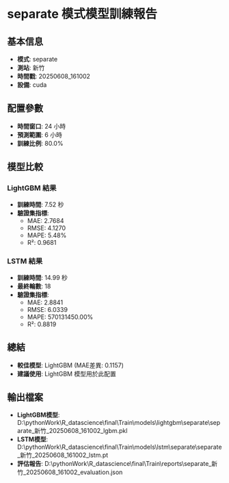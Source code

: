 
# separate 模式模型訓練報告

## 基本信息
- **模式**: separate
- **測站**: 新竹
- **時間戳**: 20250608_161002
- **設備**: cuda

## 配置參數
- **時間窗口**: 24 小時
- **預測範圍**: 6 小時
- **訓練比例**: 80.0%

## 模型比較

### LightGBM 結果

- **訓練時間**: 7.52 秒
- **驗證集指標**:
  - MAE: 2.7684
  - RMSE: 4.1270
  - MAPE: 5.48%
  - R²: 0.9681

### LSTM 結果

- **訓練時間**: 14.99 秒
- **最終輪數**: 18
- **驗證集指標**:
  - MAE: 2.8841
  - RMSE: 6.0339
  - MAPE: 570131450.00%
  - R²: 0.8819

## 總結

- **較佳模型**: LightGBM (MAE差異: 0.1157)
- **建議使用**: LightGBM 模型用於此配置


## 輸出檔案
- **LightGBM模型**: D:\pythonWork\R_datascience\final\Train\models\lightgbm\separate\separate_新竹_20250608_161002_lgbm.pkl
- **LSTM模型**: D:\pythonWork\R_datascience\final\Train\models\lstm\separate\separate_新竹_20250608_161002_lstm.pt
- **評估報告**: D:\pythonWork\R_datascience\final\Train\reports\separate_新竹_20250608_161002_evaluation.json

